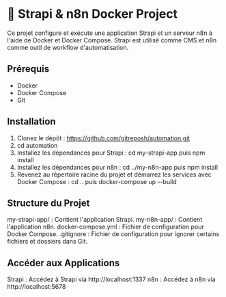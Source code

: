# 🚀 Strapi & n8n Docker Project
Ce projet configure et exécute une application Strapi et un serveur n8n à l'aide de Docker et Docker Compose. 
Strapi est utilisé comme CMS et n8n comme outil de workflow d'automatisation.

## Prérequis
- Docker
- Docker Compose
- Git

## Installation

1. Clonez le dépôt : https://github.com/gitreposh/automation.git
2. cd automation
3. Installez les dépendances pour Strapi : cd my-strapi-app puis npm install
4. Installez les dépendances pour n8n : cd ../my-n8n-app puis npm install
5. Revenez au répertoire racine du projet et démarrez les services avec Docker Compose : cd .. puis docker-compose up --build

## Structure du Projet
my-strapi-app/ : Contient l'application Strapi.
my-n8n-app/ : Contient l'application n8n.
docker-compose.yml : Fichier de configuration pour Docker Compose.
.gitignore : Fichier de configuration pour ignorer certains fichiers et dossiers dans Git.

## Accéder aux Applications
Strapi : Accédez à Strapi via http://localhost:1337
n8n : Accédez à n8n via http://localhost:5678
